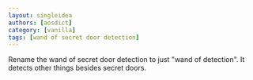 ```yaml
---
layout: singleidea
authors: [aosdict]
category: [vanilla]
tags: [wand of secret door detection]
---
```

Rename the wand of secret door detection to just "wand of detection". It detects other things besides secret doors.

